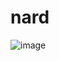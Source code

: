 # nard

![image](https://github.com/raduma142/nard/assets/69161202/7dd294b7-e1f4-43f0-a282-542a2182b6b5)
